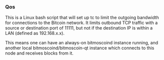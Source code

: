 ### Qos ###

This is a Linux bash script that will set up tc to limit the outgoing bandwidth for connections to the Bitcoin network. It limits outbound TCP traffic with a source or destination port of 11111, but not if the destination IP is within a LAN (defined as 192.168.x.x).

This means one can have an always-on bitmoscoind instance running, and another local bitmoscoind/bitmoscoin-qt instance which connects to this node and receives blocks from it.

